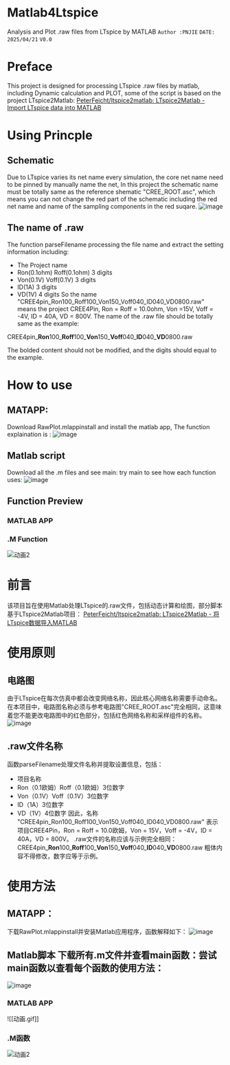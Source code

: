 # Matlab4Ltspice
Analysis and Plot .raw files from LTspice by MATLAB
`Author :PNJIE`
`DATE: 2025/04/21`
`V0.0`
# Preface
This project is designed for processing LTspice .raw files by matlab, including Dynamic calculation and PLOT, some of the script is based on the project LTspice2Matlab:
[PeterFeicht/ltspice2matlab: LTspice2Matlab - Import LTspice data into MATLAB](https://github.com/PeterFeicht/ltspice2matlab)

# Using Princple
## Schematic
Due to LTspice varies its net name every simulation, the core net name need to be pinned by manually name the net, In this project the schematic name must be totally same as the reference shematic "CREE_ROOT.asc", which means you can not change the red part of the schematic including the red net name and name of the sampling components in the red suqare.
![image](https://github.com/user-attachments/assets/9c4f878b-6325-4d28-b2cc-25554c1c60cc)


## The name of .raw
The function parseFilename processing the file name and extract the setting information including: 
* The Project name
* Ron(0.1ohm) Roff(0.1ohm) 3 digits
* Von(0.1V) Voff(0.1V) 3 digits
* ID(1A) 3 digits
* VD(1V) 4 digits
So the name 
"CREE4pin_Ron100_Roff100_Von150_Voff040_ID040_VD0800.raw"
means the project CREE4Pin, Ron = Roff = 10.0ohm, Von =15V, Voff = -4V, ID = 40A, VD = 800V.
The name of the .raw file should be totally same as the example:

CREE4pin\_**Ron**100\_**Roff**100\_**Von**150\_**Voff**040\_**ID**040\_**VD**0800.raw

The bolded content should not be modified, and the digits should equal to the example.

# How to use 
## MATAPP:
Download RawPlot.mlappinstall and install the matlab app, The function explaination is :
![image](https://github.com/user-attachments/assets/629651e0-86a4-4631-a378-8c8940bbd50a)


## Matlab script
Download all the .m files and see main: try main to see how each function uses:
![image](https://github.com/user-attachments/assets/56c3185e-9a9b-44cd-ba09-df450fe19f3b)


## Function Preview

### MATLAB APP

### .M Function
![动画2](https://github.com/user-attachments/assets/5f2955af-6bce-4bd9-89b1-4ee8c9d0c537)

# 前言 
该项目旨在使用Matlab处理LTspice的.raw文件，包括动态计算和绘图，部分脚本基于LTspice2Matlab项目： [PeterFeicht/ltspice2matlab: LTspice2Matlab - 将LTspice数据导入MATLAB](https://github.com/PeterFeicht/ltspice2matlab) 
# 使用原则 
## 电路图 
由于LTspice在每次仿真中都会改变网络名称，因此核心网络名称需要手动命名。在本项目中，电路图名称必须与参考电路图"CREE_ROOT.asc"完全相同，这意味着您不能更改电路图中的红色部分，包括红色网络名称和采样组件的名称。 
![image](https://github.com/user-attachments/assets/9c4f878b-6325-4d28-b2cc-25554c1c60cc)
## .raw文件名称 
函数parseFilename处理文件名称并提取设置信息，包括： 
* 项目名称
* Ron（0.1欧姆）Roff（0.1欧姆）3位数字
* Von（0.1V）Voff（0.1V）3位数字
* ID（1A）3位数字
* VD（1V）4位数字 因此，名称 "CREE4pin_Ron100_Roff100_Von150_Voff040_ID040_VD0800.raw" 表示项目CREE4Pin，Ron = Roff = 10.0欧姆，Von = 15V，Voff = -4V，ID = 40A，VD = 800V。 .raw文件的名称应该与示例完全相同： CREE4pin\_**Ron**100\_**Roff**100\_**Von**150\_**Voff**040\_**ID**040\_**VD**0800.raw 粗体内容不得修改，数字应等于示例。 
# 使用方法 
## MATAPP： 
下载RawPlot.mlappinstall并安装Matlab应用程序，函数解释如下：
![image](https://github.com/user-attachments/assets/629651e0-86a4-4631-a378-8c8940bbd50a)
## Matlab脚本 下载所有.m文件并查看main函数：尝试main函数以查看每个函数的使用方法： 
![image](https://github.com/user-attachments/assets/56c3185e-9a9b-44cd-ba09-df450fe19f3b)
### MATLAB APP
![[动画.gif]] 
### .M函数 
![动画2](https://github.com/user-attachments/assets/5f2955af-6bce-4bd9-89b1-4ee8c9d0c537)
